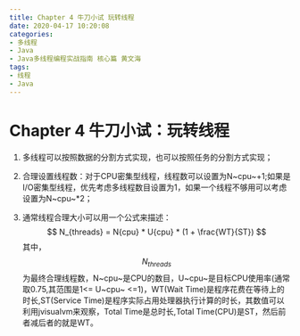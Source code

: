 ```yaml
---
title: Chapter 4 牛刀小试 玩转线程
date: 2020-04-17 10:20:08
categories:
- 多线程
- Java
- Java多线程编程实战指南 核心篇 黄文海
tags:
- 线程
- Java
---
```


# Chapter 4 牛刀小试：玩转线程

1. 多线程可以按照数据的分割方式实现，也可以按照任务的分割方式实现；

2. 合理设置线程数：对于CPU密集型线程，线程数可以设置为N~cpu~+1;如果是I/O密集型线程，优先考虑多线程数目设置为1，如果一个线程不够用可以考虑设置为N~cpu~*2；

3. 通常线程合理大小可以用一个公式来描述：
   $$
   N_{threads} = N{cpu} * U{cpu} * (1 + \frac{WT}{ST})
   $$
   其中，
   $$
   N_{threads}
   $$
   为最终合理线程数，N~cpu~是CPU的数目，U~cpu~是目标CPU使用率(通常取0.75,其范围是1<= U~cpu~ <=1)，WT(Wait Time)是程序花费在等待上的时长,ST(Service Time)是程序实际占用处理器执行计算的时长，其数值可以利用jvisualvm来观察，Total Time是总时长,Total Time(CPU)是ST，然后前者减后者的就是WT。